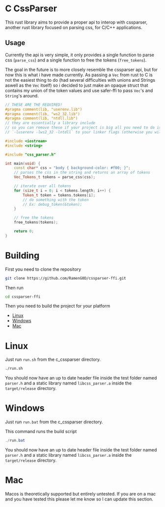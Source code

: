 
# C CssParser

This rust library aims to provide a proper api to interop with cssparser, another rust library focused on parsing css, for C/C++ applications.

## Usage

Currently the api is very simple, it only provides a single function to parse css (`parse_css`) and a single function to free the tokens (`free_tokens`).

The goal in the future is to more closely resemble the cssparser api, but for now this is what i have made currently. As passing a `Vec` from rust to C is not the easiest thing to do (had several difficulties with unions and Strings aswell as the `Vec` itself) so i decided to just make an opaque struct that contains my union of the token values and use safer-ffi to pass `Vec`'s and `String`'s around.

```cpp
// THESE ARE THE REQUIRED!
#pragma comment(lib, "userenv.lib")
#pragma comment(lib, "ws2_32.lib")
#pragma comment(lib, "ntdll.lib")
// they are essentially a library include
// so you can remove these if your project is big all you need to do is add
// `-luserenv -lws2_32 -lntdll` to your linker flags (otherwise you will get linker errors)

#include <iostream>
#include <string>

#include "css_parser.h"

int main(void) {
    const char* css = "body { background-color: #f00; }";
    // parses the css in the string and returns an array of tokens
    Vec_Tokens_t tokens = parse_css(css);

    // iterate over all tokens
    for (size_t i = 0; i < tokens.length; i++) {
        Token_t token = tokens.tokens[i];
        // do something with the token
        // Ex: debug_token(&token);
    }

    // free the tokens
    free_tokens(tokens);

    return 0;
}
```

# Building

First you need to clone the repository
```bash
git clone https://github.com/RamenG0D/cssparser-ffi.git
```

Then run
```bash
cd cssparser-ffi
```

Then you need to build the project for your platform

- [Linux](#linux)
- [Windows](#windows)
- [Mac](#mac)

# Linux

Just run `run.sh` from the c_cssparser directory.

```bash
./run.sh
```

You should now have an up to date header file inside the test folder named `parser.h` and a static library named `libcss_parser.a` inside the `target/release` directory.

# Windows

Just run `run.bat` from the c_cssparser directory.

This command runs the build script
```powershell
./run.bat
```

You should now have an up to date header file inside the test folder named `parser.h` and a static library named `libcss_parser.a` inside the `target/release` directory.

# Mac

Macos is theoretically supported but entirely untested. If you are on a mac and you have tested this please let me know so I can update this section.
